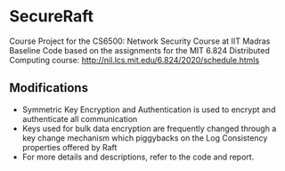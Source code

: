 # SecureRaft
Course Project for the CS6500: Network Security Course at IIT Madras
Baseline Code based on the assignments for the MIT 6.824 Distributed Computing course: http://nil.lcs.mit.edu/6.824/2020/schedule.htmls

## Modifications
* Symmetric Key Encryption and Authentication is used to encrypt and authenticate all communication
* Keys used for bulk data encryption are frequently changed through a key change mechanism which piggybacks on the Log Consistency properties offered by Raft
* For more details and descriptions, refer to the code and report. 

